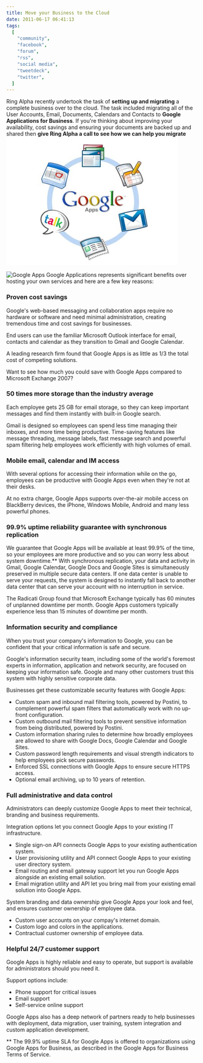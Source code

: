 ```yaml
---
title: Move your Business to the Cloud
date: 2011-06-17 06:41:13
tags:
  [
    "community",
    "facebook",
    "forum",
    "rss",
    "social media",
    "tweetdeck",
    "twitter",
  ]
---
```


Ring Alpha recently undertook the task of **setting up and migrating** a
complete business over to the cloud. The task included migrating all of
the User Accounts, Email, Documents, Calendars and Contacts to **Google
Applications for Business**.
If you're thinking about improving your availability, cost savings and
ensuring your documents are backed up and shared then **give Ring Alpha
a call to see how we can help you migrate**
![](/assets/img/Google-Apps3.jpg "Google Apps")

![](/assets/img/google-apps-graphic.jpg "Google Apps")
Google Applications represents significant benefits over hosting your
own services and here are a few key
reasons:

<div class="section">

### Proven cost savings

Google's web-based messaging and collaboration apps require no hardware
or software and
need minimal administration, creating tremendous time and cost savings
for businesses.

End users can use the familiar Microsoft Outlook
interface for email, contacts and calendar as they transition to Gmail
and Google
Calendar.

A leading research firm found that Google Apps is as little as 1/3 the
total cost of
competing solutions.

Want to see how much you could save with Google Apps compared to
Microsoft Exchange 2007?

### 50 times more storage than the industry average

Each employee gets 25 GB for email storage, so they can keep important
messages and find
them instantly with built-in Google search.

Gmail is designed so employees can spend less time managing their
inboxes, and more time
being productive. Time-saving features like message threading, message
labels, fast
message search and powerful spam filtering help employees work
efficiently with high
volumes of email.

### Mobile email, calendar and IM access

With several options for accessing their information while on the go,
employees can be
productive with Google Apps even when they're not at their desks.

At no extra charge, Google Apps supports over-the-air mobile access on
BlackBerry
devices, the iPhone, Windows Mobile, Android and many less powerful
phones.

### 99.9% uptime reliability guarantee with synchronous replication

We guarantee that Google Apps will be available at least 99.9% of the
time, so your
employees are more productive and so you can worry less about system
downtime.\*\*
With synchronous replication, your data and activity in Gmail, Google
Calendar, Google
Docs and Google Sites is simultaneously preserved in multiple secure
data centers. If one
data center is unable to serve your requests, the system is designed to
instantly fall
back to another data center that can serve your account with no
interruption in service.

The Radicati Group found that Microsoft Exchange typically has 60
minutes of unplanned
downtime per month. Google Apps customers typically experience less
than 15 minutes of
downtime per month.

### Information security and compliance

When you trust your company's information to Google, you can be
confident that your
critical information is safe and secure.

Google's information security team, including some of the world's
foremost experts
in information, application and network security, are focused on
keeping your information
safe. Google and many other customers trust this system with highly
sensitive corporate
data.

Businesses get these customizable security features with Google
Apps:

- Custom spam and inbound mail filtering tools, powered by Postini, to
  complement
  powerful spam filters that automatically work with no up-front
  configuration.
- Custom outbound mail filtering tools to prevent sensitive
  information from being
  distributed, powered by Postini.
- Custom information sharing rules to determine how broadly employees
  are allowed to
  share with Google Docs, Google Calendar and Google Sites.
- Custom password length requirements and visual strength indicators
  to help employees
  pick secure passwords.
- Enforced SSL connections with Google Apps to ensure secure HTTPS
  access.
- Optional email archiving, up to 10 years of retention.

### Full administrative and data control

Administrators can deeply customize Google Apps to meet their technical,
branding and
business requirements.

Integration options let you connect Google Apps to your existing IT
infrastructure.

- Single sign-on API connects Google Apps to your existing
  authentication system.
- User provisioning utility and API connect Google Apps to your
  existing user directory
  system.
- Email routing and email gateway support let you run Google Apps
  alongside an existing
  email solution.
- Email migration utility and API let you bring mail from your
  existing email solution
  into Google Apps.

System branding and data ownership give Google Apps your look and feel,
and ensures
customer ownership of employee data.

- Custom user accounts on your compay's internet domain.
- Custom logo and colors in the applications.
- Contractual customer ownership of employee data.

### Helpful 24/7 customer support

Google Apps is highly reliable and easy to operate, but support is
available for
administrators should you need it.

Support options
include:

- Phone support for critical issues
- Email support
- Self-service online support

Google Apps also has a deep network of partners ready to help businesses
with
deployment, data migration, user training, system integration and
custom application
development.

\*\* The 99.9% uptime SLA for Google Apps is offered to organizations
using Google
Apps for Business, as described in the Google Apps for Business Terms
of Service.

</div>
